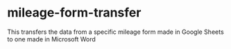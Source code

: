 # mileage-form-transfer
This transfers the data from a specific mileage form made in Google Sheets to one made in Microsoft Word
